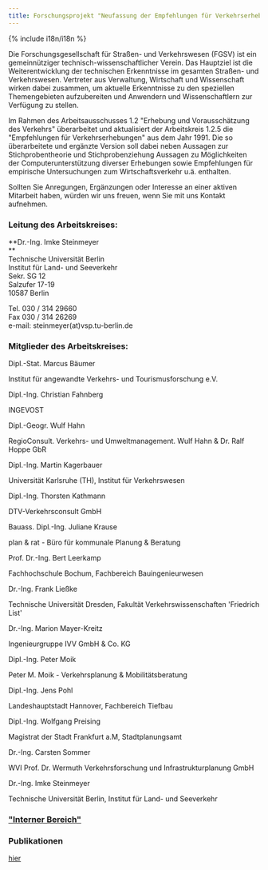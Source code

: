 ```yaml
---
title: Forschungsprojekt "Neufassung der Empfehlungen für Verkehrserhebungen (EVE)"
---
```


{% include i18n/i18n %}

<div class="invert-images" markdown=1>

Die Forschungsgesellschaft für Straßen- und Verkehrswesen (FGSV) ist ein gemeinnütziger technisch-wissenschaftlicher Verein. Das Hauptziel ist die Weiterentwicklung der technischen Erkenntnisse im gesamten Straßen- und Verkehrswesen. Vertreter aus Verwaltung, Wirtschaft und Wissenschaft wirken dabei zusammen, um aktuelle Erkenntnisse zu den speziellen Themengebieten aufzubereiten und Anwendern und Wissenschaftlern zur Verfügung zu stellen.  
  
Im Rahmen des Arbeitsausschusses 1.2 "Erhebung und Vorausschätzung des Verkehrs" überarbeitet und aktualisiert der Arbeitskreis 1.2.5 die "Empfehlungen für Verkehrserhebungen" aus dem Jahr 1991. Die so überarbeitete und ergänzte Version soll dabei neben Aussagen zur Stichprobentheorie und Stichprobenziehung Aussagen zu Möglichkeiten der Computerunterstützung diverser Erhebungen sowie Empfehlungen für empirische Untersuchungen zum Wirtschaftsverkehr u.ä. enthalten.  
  
Sollten Sie Anregungen, Ergänzungen oder Interesse an einer aktiven Mitarbeit haben, würden wir uns freuen, wenn Sie mit uns Kontakt aufnehmen.

### Leitung des Arbeitskreises:

**Dr.-Ing. Imke Steinmeyer  
**  
Technische Universität Berlin  
Institut für Land- und Seeverkehr  
Sekr. SG 12  
Salzufer 17-19  
10587 Berlin  
  
Tel. 030 / 314 29660  
Fax 030 / 314 26269  
e-mail: steinmeyer(at)vsp.tu-berlin.de  

### Mitglieder des Arbeitskreises:

Dipl.-Stat. Marcus Bäumer  

Institut für angewandte Verkehrs- und Tourismusforschung e.V.  

Dipl.-Ing. Christian Fahnberg  

INGEVOST  

Dipl.-Geogr. Wulf Hahn  

RegioConsult. Verkehrs- und Umweltmanagement. Wulf Hahn & Dr. Ralf Hoppe GbR  

Dipl.-Ing. Martin Kagerbauer  

Universität Karlsruhe (TH), Institut für Verkehrswesen  

Dipl.-Ing. Thorsten Kathmann  

DTV-Verkehrsconsult GmbH  

Bauass. Dipl.-Ing. Juliane Krause  

plan & rat - Büro für kommunale Planung & Beratung  

Prof. Dr.-Ing. Bert Leerkamp  

Fachhochschule Bochum, Fachbereich Bauingenieurwesen  

Dr.-Ing. Frank Ließke  

Technische Universität Dresden, Fakultät Verkehrswissenschaften 'Friedrich List'  

Dr.-Ing. Marion Mayer-Kreitz  

Ingenieurgruppe IVV GmbH & Co. KG  

Dipl.-Ing. Peter Moik  

Peter M. Moik - Verkehrsplanung & Mobilitätsberatung  

Dipl.-Ing. Jens Pohl  

Landeshauptstadt Hannover, Fachbereich Tiefbau  

Dipl.-Ing. Wolfgang Preising  

Magistrat der Stadt Frankfurt a.M, Stadtplanungsamt  

Dr.-Ing. Carsten Sommer  

WVI Prof. Dr. Wermuth Verkehrsforschung und Infrastrukturplanung GmbH  

Dr.-Ing. Imke Steinmeyer  

Technische Universität Berlin, Institut für Land- und Seeverkehr  

### ["Interner Bereich"](http://www2.tu-berlin.de/fb10/ISS/FG4/projects/steinmeyer/FGSV_Neufassung_der_EVE/intern)

### Publikationen

[hier](https://vsp.berlin/publications/)